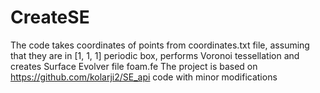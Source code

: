 # CreateSE
The code takes coordinates of points from coordinates.txt file, assuming that they are in [1, 1, 1] periodic box, performs Voronoi tessellation
and creates Surface Evolver file foam.fe
The project is based on https://github.com/kolarji2/SE_api code with minor modifications
